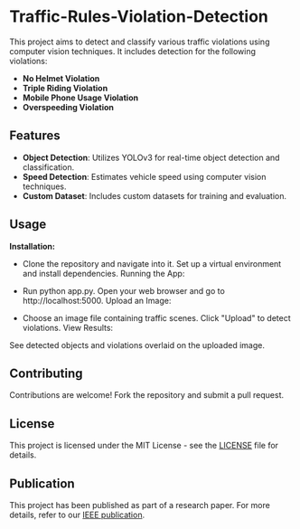 # Traffic-Rules-Violation-Detection

This project aims to detect and classify various traffic violations using computer vision techniques. It includes detection for the following violations:

- **No Helmet Violation**
- **Triple Riding Violation**
- **Mobile Phone Usage Violation**
- **Overspeeding Violation**

## Features

- **Object Detection**: Utilizes YOLOv3 for real-time object detection and classification.
- **Speed Detection**: Estimates vehicle speed using computer vision techniques.
- **Custom Dataset**: Includes custom datasets for training and evaluation.

## Usage

**Installation:**

- Clone the repository and navigate into it.
Set up a virtual environment and install dependencies.
Running the App:

-  Run python app.py.
Open your web browser and go to http://localhost:5000.
Upload an Image:

- Choose an image file containing traffic scenes.
Click "Upload" to detect violations.
View Results:

See detected objects and violations overlaid on the uploaded image.

## Contributing

Contributions are welcome! Fork the repository and submit a pull request.

## License

This project is licensed under the MIT License - see the [LICENSE](LICENSE) file for details.

## Publication

This project has been published as part of a research paper. For more details, refer to our [IEEE publication](https://ieeexplore.ieee.org/document/10112954#citations).
